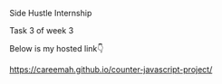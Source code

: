 Side Hustle Internship


Task 3 of week 3


Below is my hosted link👇

https://careemah.github.io/counter-javascript-project/
